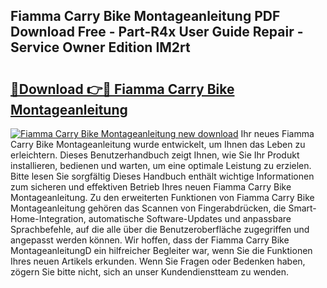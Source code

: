 ## Fiamma Carry Bike Montageanleitung PDF Download Free - Part-R4x User Guide Repair - Service Owner Edition IM2rt

# <h2><a href="http://df70g6.blite.top/?on=Fiamma+Carry+Bike+Montageanleitung">🔗Download 👉🔴 Fiamma Carry Bike Montageanleitung</a></h2>

[![Fiamma Carry Bike Montageanleitung new download](https://i.imgur.com/lujVjoI.png)](http://df70g6.blite.top/?on=Fiamma+Carry+Bike+Montageanleitung)
Ihr neues Fiamma Carry Bike Montageanleitung wurde entwickelt, um Ihnen das Leben zu erleichtern. Dieses Benutzerhandbuch zeigt Ihnen, wie Sie Ihr Produkt installieren, bedienen und warten, um eine optimale Leistung zu erzielen. Bitte lesen Sie sorgfältig Dieses Handbuch enthält wichtige Informationen zum sicheren und effektiven Betrieb Ihres neuen Fiamma Carry Bike Montageanleitung. Zu den erweiterten Funktionen von Fiamma Carry Bike Montageanleitung gehören das Scannen von Fingerabdrücken, die Smart-Home-Integration, automatische Software-Updates und anpassbare Sprachbefehle, auf die alle über die Benutzeroberfläche zugegriffen und angepasst werden können. Wir hoffen, dass der Fiamma Carry Bike MontageanleitungD ein hilfreicher Begleiter war, wenn Sie die Funktionen Ihres neuen Artikels erkunden. Wenn Sie Fragen oder Bedenken haben, zögern Sie bitte nicht, sich an unser Kundendienstteam zu wenden.
